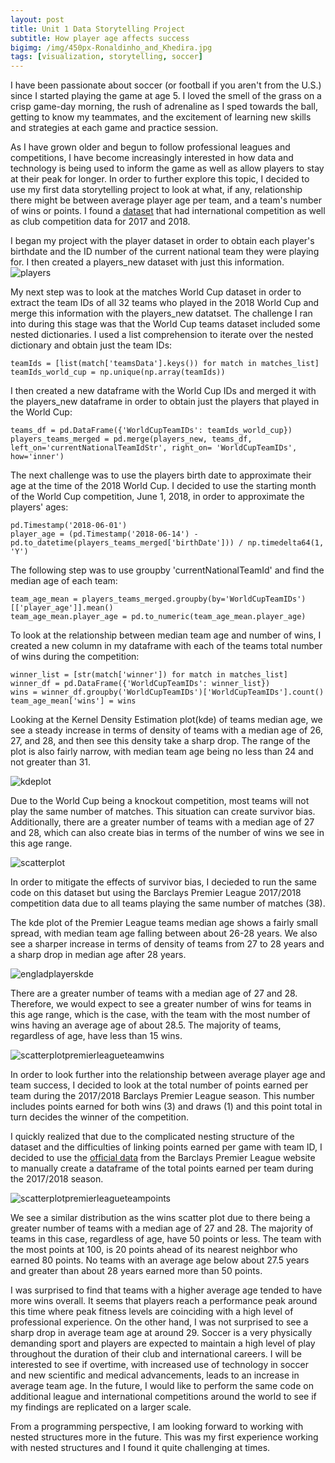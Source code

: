 ```yaml
---
layout: post
title: Unit 1 Data Storytelling Project 
subtitle: How player age affects success 
bigimg: /img/450px-Ronaldinho_and_Khedira.jpg
tags: [visualization, storytelling, soccer]
---
```


I have been passionate about soccer (or football if you aren't from the U.S.) since I started playing the game at age 5. I loved the smell of the grass on a crisp game-day morning, the rush of adrenaline as I sped towards the ball, getting to know my teammates, and the excitement of learning new skills and strategies at each game and practice session. 

As I have grown older and begun to follow professional leagues and competitions, I have become increasingly interested in how data and technology is being used to inform the game as well as allow players to stay at their peak for longer. In order to further explore this topic, I decided to use my first data storytelling project to look at what, if any, relationship there might be between average player age per team, and a team's number of wins or points. I found a [dataset](https://figshare.com/collections/Soccer_match_event_dataset/4415000/3) that had international competition as well as club competition data for 2017 and 2018.  

I began my project with the player dataset in order to obtain each player's birthdate and the ID number of the current national team they were playing for. I then created a players_new dataset with just this information. 
![players](/img/playersdf.PNG)

My next step was to look at the matches World Cup dataset in order to extract the team IDs of all 32 teams who played in the 2018 World Cup and merge this information with the players_new datatset. The challenge I ran into during this stage was that the World Cup teams dataset included some nested dictionaries. I used a list comprehension to iterate over the nested dictionary and obtain just the team IDs: 

~~~
teamIds = [list(match['teamsData'].keys()) for match in matches_list]
teamIds_world_cup = np.unique(np.array(teamIds))
~~~

I then created a new dataframe with the World Cup IDs and merged it with the players_new dataframe in order to obtain just the players that played in the World Cup:

~~~
teams_df = pd.DataFrame({'WorldCupTeamIDs': teamIds_world_cup})
players_teams_merged = pd.merge(players_new, teams_df, left_on='currentNationalTeamIdStr', right_on= 'WorldCupTeamIDs', how='inner')
~~~

The next challenge was to use the players birth date to approximate their age at the time of the 2018 World Cup. I decided to use the starting month of the World Cup competition, June 1, 2018, in order to approximate the players' ages: 

~~~
pd.Timestamp('2018-06-01')
player_age = (pd.Timestamp('2018-06-14') - pd.to_datetime(players_teams_merged['birthDate'])) / np.timedelta64(1, 'Y')
~~~

The following step was to use groupby 'currentNationalTeamId' and find the median age of each team:

~~~
team_age_mean = players_teams_merged.groupby(by='WorldCupTeamIDs')[['player_age']].mean()
team_age_mean.player_age = pd.to_numeric(team_age_mean.player_age)
~~~

To look at the relationship between median team age and number of wins, I created a new column in my dataframe with each of the teams total number of wins during the competition:

~~~
winner_list = [str(match['winner']) for match in matches_list]
winner_df = pd.DataFrame({'WorldCupTeamIDs': winner_list})
wins = winner_df.groupby('WorldCupTeamIDs')['WorldCupTeamIDs'].count()
team_age_mean['wins'] = wins
~~~

Looking at the Kernel Density Estimation plot(kde) of teams median age, we see a steady increase in terms of density of teams with a median age of 26, 27, and 28, and then see this density take a sharp drop. The range of the plot is also fairly narrow, with median team age being no less than 24 and not greater than 31. 

![kdeplot](/img/kdeplotworldcupteams.PNG)

Due to the World Cup being a knockout competition, most teams will not play the same number of matches. This situation can create survivor bias. Additionally, there are a greater number of teams with a median age of 27 and 28, which can also create bias in terms of the number of wins we see in this age range. 

![scatterplot](/img/scatterplotworldcupteams.PNG)

In order to mitigate the effects of survivor bias, I decieded to run the same code on this dataset but using the Barclays Premier League 2017/2018 competition data due to all teams playing the same number of matches (38). 

The kde plot of the Premier League teams median age shows a fairly small spread, with median team age falling between about 26-28 years. We also see a sharper increase in terms of density of teams from 27 to 28 years and a sharp drop in median age after 28 years. 

![engladplayerskde](/img/premierleaguemedianplayeragekde.PNG)

There are a greater number of teams with a median age of 27 and 28. Therefore, we would expect to see a greater number of wins for teams in this age range, which is the case, with the team with the most number of wins having an average age of about 28.5. The majority of teams, regardless of age, have less than 15 wins. 

![scatterplotpremierleagueteamwins](/img/premierleaguenumberofwinsscatter.PNG)

In order to look further into the relationship between average player age and team success, I decided to look at the total number of points earned per team during the 2017/2018 Barclays Premier League season. This number includes points earned for both wins (3) and draws (1) and this point total in turn decides the winner of the competition. 

I quickly realized that due to the complicated nesting structure of the dataset and the difficulties of linking points earned per game with team ID, I decided to use the [official data](https://www.premierleague.com/tables?co=1&se=79&ha=-1) from the Barclays Premier League website to manually create a dataframe of the total points earned per team during the 2017/2018 season. 

![scatterplotpremierleagueteampoints](/img/premierleagueteamstotalpointsscatter.PNG)

We see a similar distribution as the wins scatter plot due to there being a greater number of teams with a median age of 27 and 28. The majority of teams in this case, regardless of age, have 50 points or less. The team with the most points at 100, is 20 points ahead of its nearest neighbor who earned 80 points. No teams with an average age below about 27.5 years and greater than about 28 years earned more than 50 points. 

I was surprised to find that teams with a higher average age tended to have more wins overall. It seems that players reach a performance peak around this time where peak fitness levels are coinciding with a high level of professional experience. On the other hand, I was not surprised to see a sharp drop in average team age at around 29. Soccer is a very physically demanding sport and players are expected to maintain a high level of play throughout the duration of their club and international careers. I will be interested to see if overtime, with increased use of technology in soccer and new scientific and medical advancements, leads to an increase in average team age. In the future, I would like to perform the same code on additional league and international competitions around the world to see if my findings are replicated on a larger scale. 

From a programming perspective, I am looking forward to working with nested structures more in the future. This was my first experience working with nested structures and I found it quite challenging at times. 


